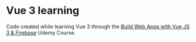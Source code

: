 # Vue 3 learning
Code created while learning Vue 3 through the [Build Web Apps with Vue JS 3 & Firebase](https://www.udemy.com/share/102150AEYfeVxVR3kH/) Udemy Course.